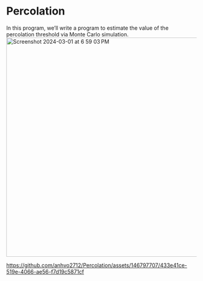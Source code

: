 # Percolation
In this program, we’ll write a program to estimate the value of the percolation threshold via Monte Carlo simulation.
<img width="579" alt="Screenshot 2024-03-01 at 6 59 03 PM" src="https://github.com/anhvo2712/Percolation/assets/146797707/ebbbc4a7-2616-43e5-adea-5d7ea847b1be">


https://github.com/anhvo2712/Percolation/assets/146797707/433e41ce-519e-4066-ae56-f7d19c5871cf

